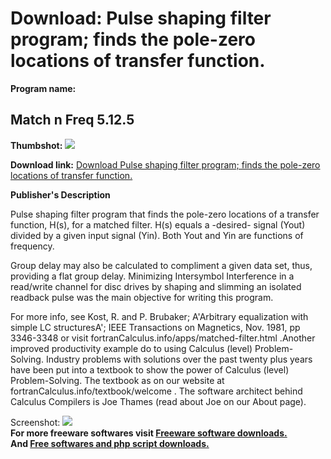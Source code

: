 # Download: Pulse shaping filter program; finds the pole-zero locations of transfer function.

**Program name:**

## Match n Freq 5.12.5

  
**Thumbshot:** ![](http://www.freewarefiles.com/screenshot/matchnfreq_md.jpg)   
  
**Download link:** [Download Pulse shaping filter program; finds the pole-zero locations of transfer function.](http://freesoftwares.boysofts.com/Match-n-Freq_program_90681.html)  
  


**Publisher's Description**  
  


Pulse shaping filter program that finds the pole-zero locations of a transfer function, H(s), for a matched filter. H(s) equals a -desired- signal (Yout) divided by a given input signal (Yin). Both Yout and Yin are functions of frequency. 

Group delay may also be calculated to compliment a given data set, thus, providing a flat group delay. Minimizing Intersymbol Interference in a read/write channel for disc drives by shaping and slimming an isolated readback pulse was the main objective for writing this program.

For more info, see Kost, R. and P. Brubaker; A'Arbitrary equalization with simple LC structuresA'; IEEE Transactions on Magnetics, Nov. 1981, pp 3346-3348 or visit fortranCalculus.info/apps/matched-filter.html .Another improved productivity example do to using Calculus (level) Problem-Solving. Industry problems with solutions over the past twenty plus years have been put into a textbook to show the power of Calculus (level) Problem-Solving. The textbook as on our website at fortranCalculus.info/textbook/welcome . The software architect behind Calculus Compilers is Joe Thames (read about Joe on our About page).

  
  
Screenshot: ![](http://www.freewarefiles.com/screenshot/matchnfreq.jpg)   
**For more freeware softwares visit [Freeware software downloads.](http://freesoftwares.boysofts.com/)**   
**And [Free softwares and php script downloads.](http://www.boysofts.com/)**

